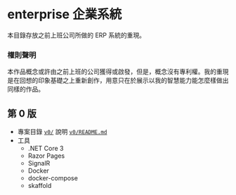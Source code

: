 # enterprise 企業系統
本目錄存放之前上班公司所做的 ERP 系統的重現。

### 權則聲明
本作品概念或許由之前上班的公司獲得或啟發，但是，概念沒有專利權。我的重現是在回想的印象基礎之上重新創作，用意只在於展示以我的智慧能力能怎麼樣做出同樣的作品。

## 第 0 版
- 專案目錄 [`v0/`](v0/)
  說明 [`v0/README.md`](v0/README.md)
- 工具
  - .NET Core 3
  - Razor Pages
  - SignalR
  - Docker
  - docker-compose
  - skaffold
